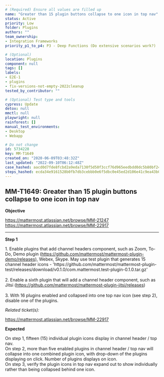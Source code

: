 ```yaml
---
# (Required) Ensure all values are filled up
name: "Greater than 15 plugin buttons collapse to one icon in top nav"
status: Active
priority: Low
folder: Plugins
authors: ""
team_ownership: 
- Integration Frameworks
priority_p1_to_p4: P3 - Deep Functions (Do extensive scenarios work?)

# (Optional)
location: Plugins
component: null
tags: []
labels: 
- E2E-1
- plugins
- fix-versions-not-empty-2022cleanup
tested_by_contributor: ""

# (Optional) Test type and tools
cypress: Update
detox: null
mmctl: null
playwright: null
rainforest: []
manual_test_environments: 
- Desktop
- Webapp

# Do not change
id: 5734228
key: MM-T1649
created_on: "2020-06-09T03:48:32Z"
last_updated: "2022-09-10T06:12:48Z"
case_hashed: aacd0d7fde8fcbd2a9eda7130f5d50f3ccf76d965eedbdd0dc5b80bf24f557b6feba0001ee195bfdab99249db2de305e
steps_hashed: ecda34e9161528b0fb7db3cebbb0e6f5dbc0e45ed2d106e41c9ea43b07a48b7bd9953dfd794ddfbc2eff4995a3efb594
---
```


<!-- (Auto-generated) Based on frontmatter's "key" and "name" -->

## MM-T1649: Greater than 15 plugin buttons collapse to one icon in top nav

**Objective**

<https://mattermost.atlassian.net/browse/MM-21247>\
<https://mattermost.atlassian.net/browse/MM-22917>

---

**Step 1**

1\. Enable plugins that add channel headers component, such as Zoom, To-Do, Demo plugin (<https://github.com/mattermost/mattermost-plugin-demo/releases>), Webex, Skype. May use test plugin that generates 15 channel header icons - 'https\://github.com/mattermost/mattermost-plugin-test/releases/download/v0.1.0/com.mattermost.test-plugin-0.1.0.tar.gz'\
\
2\. Enable a sixth plugin that will add a channel header component, such as Jitsi (<https://github.com/mattermost/mattermost-plugin-jitsi/releases>)\
\
3\. With 16 plugins enabled and collapsed into one top nav icon (see step 2), disable one of the plugins.

_Related ticket(s):_

<https://mattermost.atlassian.net/browse/MM-22917>

**Expected**

On step 1, fifteen (15) individual plugin icons display in channel header / top nav.\
On step 2, more than five enabled plugins in channel header / top nav will collapse into one combined plugin icon, with drop-down of the plugins displaying on click. Number of plugins displays on icon.\
On step 3, verify the plugin icons in top nav expand out to show individually rather than being collapsed behind one icon.
